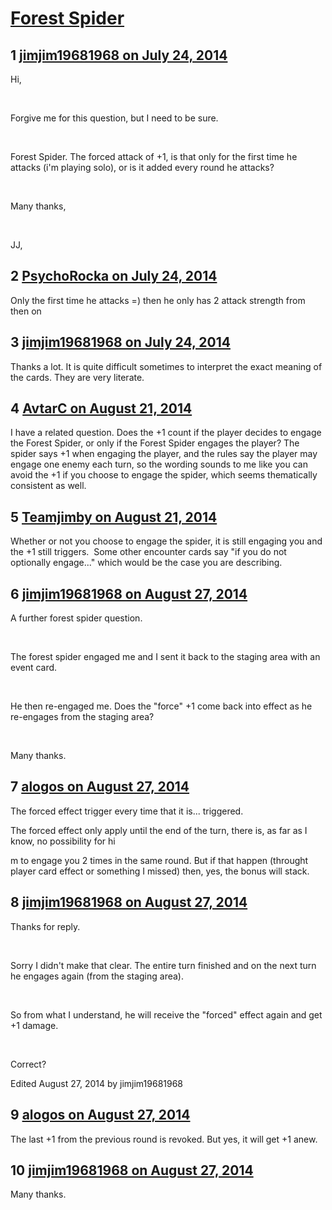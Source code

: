# [Forest Spider](https://community.fantasyflightgames.com/topic/111575-forest-spider/)

## 1 [jimjim19681968 on July 24, 2014](https://community.fantasyflightgames.com/topic/111575-forest-spider/?do=findComment&comment=1167941)

Hi,

 

Forgive me for this question, but I need to be sure.

 

Forest Spider. The forced attack of +1, is that only for the first time he attacks (i'm playing solo), or is it added every round he attacks?

 

Many thanks,

 

JJ,

## 2 [PsychoRocka on July 24, 2014](https://community.fantasyflightgames.com/topic/111575-forest-spider/?do=findComment&comment=1167960)

Only the first time he attacks =) then he only has 2 attack strength from then on

## 3 [jimjim19681968 on July 24, 2014](https://community.fantasyflightgames.com/topic/111575-forest-spider/?do=findComment&comment=1167979)

Thanks a lot. It is quite difficult sometimes to interpret the exact meaning of the cards. They are very literate.

## 4 [AvtarC on August 21, 2014](https://community.fantasyflightgames.com/topic/111575-forest-spider/?do=findComment&comment=1217347)

I have a related question. Does the +1 count if the player decides to engage the Forest Spider, or only if the Forest Spider engages the player? The spider says +1 when engaging the player, and the rules say the player may engage one enemy each turn, so the wording sounds to me like you can avoid the +1 if you choose to engage the spider, which seems thematically consistent as well.

## 5 [Teamjimby on August 21, 2014](https://community.fantasyflightgames.com/topic/111575-forest-spider/?do=findComment&comment=1217615)

Whether or not you choose to engage the spider, it is still engaging you and the +1 still triggers.  Some other encounter cards say "if you do not optionally engage..." which would be the case you are describing.

## 6 [jimjim19681968 on August 27, 2014](https://community.fantasyflightgames.com/topic/111575-forest-spider/?do=findComment&comment=1227734)

A further forest spider question.

 

The forest spider engaged me and I sent it back to the staging area with an event card.

 

He then re-engaged me. Does the "force" +1 come back into effect as he re-engages from the staging area?

 

Many thanks.

## 7 [alogos on August 27, 2014](https://community.fantasyflightgames.com/topic/111575-forest-spider/?do=findComment&comment=1227742)

The forced effect trigger every time that it is... triggered.

The forced effect only apply until the end of the turn, there is, as far as I know, no possibility for hi

m to engage you 2 times in the same round. But if that happen (throught player card effect or something I missed) then, yes, the bonus will stack.

## 8 [jimjim19681968 on August 27, 2014](https://community.fantasyflightgames.com/topic/111575-forest-spider/?do=findComment&comment=1227755)

Thanks for reply.

 

Sorry I didn't make that clear. The entire turn finished and on the next turn he engages again (from the staging area).

 

So from what I understand, he will receive the "forced" effect again and get +1 damage.

 

Correct?

Edited August 27, 2014 by jimjim19681968

## 9 [alogos on August 27, 2014](https://community.fantasyflightgames.com/topic/111575-forest-spider/?do=findComment&comment=1227763)

The last +1 from the previous round is revoked. But yes, it will get +1 anew.

## 10 [jimjim19681968 on August 27, 2014](https://community.fantasyflightgames.com/topic/111575-forest-spider/?do=findComment&comment=1227765)

Many thanks.

